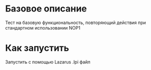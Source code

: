 # Базовое описание

Тест на базовую функциональность, повторяющий действия при стандартном использовании NOP1

# Как запустить

Запустить с помощью Lazarus .lpi файл

